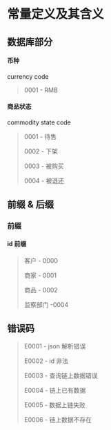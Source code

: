 # 常量定义及其含义

## 数据库部分

#### 币种

currency code

> 0001 - RMB

#### 商品状态

commodity state code

> 0001 - 待售
>
> 0002 - 下架
>
> 0003 - 被购买
>
> 0004 - 被退还



## 前缀 & 后缀

### 前缀

#### id 前缀

> 客户 - 0000
>
> 商家 - 0001
>
> 商品 - 0002
>
> 监察部门 -0004

## 错误码

> E0001 - json 解析错误
>
> E0002 - id 非法
>
> E0003 - 查询链上数据错误
>
> E0004 - 链上已有数据
>
> E0005 - 数据上链失败
>
> E0006 - 链上数据不存在

